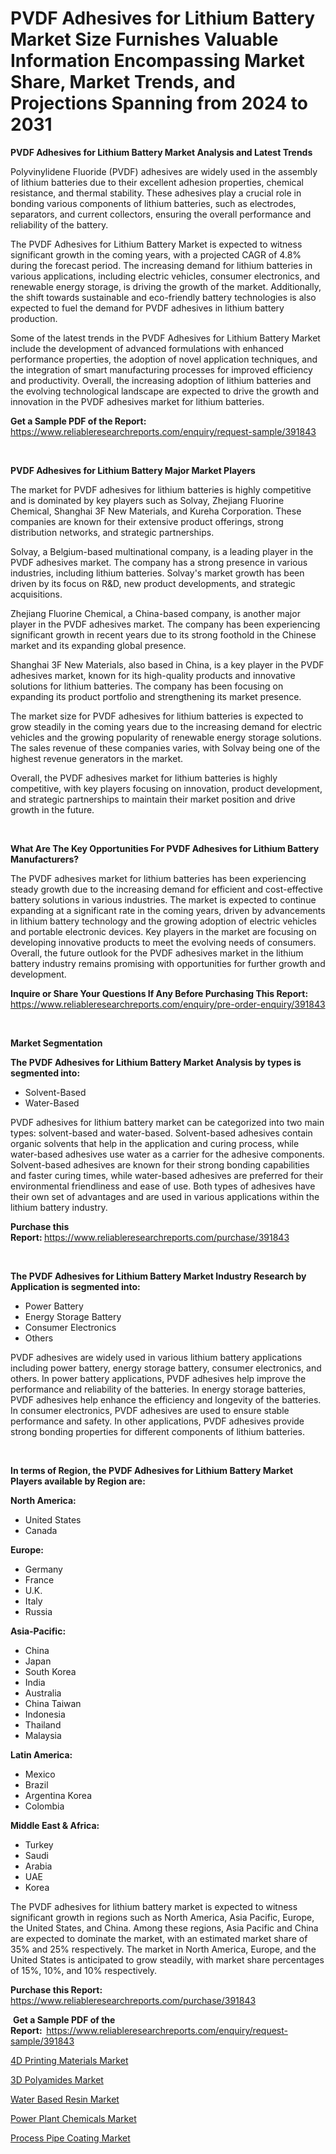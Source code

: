 <p><h1>PVDF Adhesives for Lithium Battery Market Size Furnishes Valuable Information Encompassing Market Share, Market Trends, and Projections Spanning from 2024 to 2031</h1></p><p><strong>PVDF Adhesives for Lithium Battery Market Analysis and Latest Trends</strong></p>
<p><p>Polyvinylidene Fluoride (PVDF) adhesives are widely used in the assembly of lithium batteries due to their excellent adhesion properties, chemical resistance, and thermal stability. These adhesives play a crucial role in bonding various components of lithium batteries, such as electrodes, separators, and current collectors, ensuring the overall performance and reliability of the battery.</p><p>The PVDF Adhesives for Lithium Battery Market is expected to witness significant growth in the coming years, with a projected CAGR of 4.8% during the forecast period. The increasing demand for lithium batteries in various applications, including electric vehicles, consumer electronics, and renewable energy storage, is driving the growth of the market. Additionally, the shift towards sustainable and eco-friendly battery technologies is also expected to fuel the demand for PVDF adhesives in lithium battery production.</p><p>Some of the latest trends in the PVDF Adhesives for Lithium Battery Market include the development of advanced formulations with enhanced performance properties, the adoption of novel application techniques, and the integration of smart manufacturing processes for improved efficiency and productivity. Overall, the increasing adoption of lithium batteries and the evolving technological landscape are expected to drive the growth and innovation in the PVDF adhesives market for lithium batteries.</p></p>
<p><strong>Get a Sample PDF of the Report:&nbsp;</strong> <a href="https://www.reliableresearchreports.com/enquiry/request-sample/391843">https://www.reliableresearchreports.com/enquiry/request-sample/391843</a></p>
<p>&nbsp;</p>
<p><strong>PVDF Adhesives for Lithium Battery Major Market Players</strong></p>
<p><p>The market for PVDF adhesives for lithium batteries is highly competitive and is dominated by key players such as Solvay, Zhejiang Fluorine Chemical, Shanghai 3F New Materials, and Kureha Corporation. These companies are known for their extensive product offerings, strong distribution networks, and strategic partnerships.</p><p>Solvay, a Belgium-based multinational company, is a leading player in the PVDF adhesives market. The company has a strong presence in various industries, including lithium batteries. Solvay's market growth has been driven by its focus on R&D, new product developments, and strategic acquisitions.</p><p>Zhejiang Fluorine Chemical, a China-based company, is another major player in the PVDF adhesives market. The company has been experiencing significant growth in recent years due to its strong foothold in the Chinese market and its expanding global presence.</p><p>Shanghai 3F New Materials, also based in China, is a key player in the PVDF adhesives market, known for its high-quality products and innovative solutions for lithium batteries. The company has been focusing on expanding its product portfolio and strengthening its market presence.</p><p>The market size for PVDF adhesives for lithium batteries is expected to grow steadily in the coming years due to the increasing demand for electric vehicles and the growing popularity of renewable energy storage solutions. The sales revenue of these companies varies, with Solvay being one of the highest revenue generators in the market.</p><p>Overall, the PVDF adhesives market for lithium batteries is highly competitive, with key players focusing on innovation, product development, and strategic partnerships to maintain their market position and drive growth in the future.</p></p>
<p>&nbsp;</p>
<p><strong>What Are The Key Opportunities For PVDF Adhesives for Lithium Battery Manufacturers?</strong></p>
<p><p>The PVDF adhesives market for lithium batteries has been experiencing steady growth due to the increasing demand for efficient and cost-effective battery solutions in various industries. The market is expected to continue expanding at a significant rate in the coming years, driven by advancements in lithium battery technology and the growing adoption of electric vehicles and portable electronic devices. Key players in the market are focusing on developing innovative products to meet the evolving needs of consumers. Overall, the future outlook for the PVDF adhesives market in the lithium battery industry remains promising with opportunities for further growth and development.</p></p>
<p><strong>Inquire or Share Your Questions If Any Before Purchasing This Report:</strong> <a href="https://www.reliableresearchreports.com/enquiry/pre-order-enquiry/391843">https://www.reliableresearchreports.com/enquiry/pre-order-enquiry/391843</a></p>
<p>&nbsp;</p>
<p><strong>Market Segmentation</strong></p>
<p><strong>The PVDF Adhesives for Lithium Battery Market Analysis by types is segmented into:</strong></p>
<p><ul><li>Solvent-Based</li><li>Water-Based</li></ul></p>
<p><p>PVDF adhesives for lithium battery market can be categorized into two main types: solvent-based and water-based. Solvent-based adhesives contain organic solvents that help in the application and curing process, while water-based adhesives use water as a carrier for the adhesive components. Solvent-based adhesives are known for their strong bonding capabilities and faster curing times, while water-based adhesives are preferred for their environmental friendliness and ease of use. Both types of adhesives have their own set of advantages and are used in various applications within the lithium battery industry.</p></p>
<p><strong>Purchase this Report:&nbsp;</strong><a href="https://www.reliableresearchreports.com/purchase/391843">https://www.reliableresearchreports.com/purchase/391843</a></p>
<p>&nbsp;</p>
<p><strong>The PVDF Adhesives for Lithium Battery Market Industry Research by Application is segmented into:</strong></p>
<p><ul><li>Power Battery</li><li>Energy Storage Battery</li><li>Consumer Electronics</li><li>Others</li></ul></p>
<p><p>PVDF adhesives are widely used in various lithium battery applications including power battery, energy storage battery, consumer electronics, and others. In power battery applications, PVDF adhesives help improve the performance and reliability of the batteries. In energy storage batteries, PVDF adhesives help enhance the efficiency and longevity of the batteries. In consumer electronics, PVDF adhesives are used to ensure stable performance and safety. In other applications, PVDF adhesives provide strong bonding properties for different components of lithium batteries.</p></p>
<p>&nbsp;</p>
<p><strong>In terms of Region, the PVDF Adhesives for Lithium Battery Market Players available by Region are:</strong></p>
<p>
    <p> <strong> North America: </strong>
        <ul>
            <li>United States</li>
            <li>Canada</li>
        </ul>
        </p> 
    <p> <strong> Europe: </strong>
        <ul>
            <li>Germany</li>
            <li>France</li>
            <li>U.K.</li>
            <li>Italy</li>
            <li>Russia</li>
        </ul>
        </p> 
    <p> <strong> Asia-Pacific: </strong>
        <ul>
            <li>China</li>
            <li>Japan</li>
            <li>South Korea</li>
            <li>India</li>
            <li>Australia</li>
            <li>China Taiwan</li>
            <li>Indonesia</li>
            <li>Thailand</li>
            <li>Malaysia</li>
        </ul>
        </p> 
    <p> <strong> Latin America: </strong>
        <ul>
            <li>Mexico</li>
            <li>Brazil</li>
            <li>Argentina Korea</li>
            <li>Colombia</li>
        </ul>
        </p> 
    <p> <strong> Middle East & Africa: </strong>
        <ul>
            <li>Turkey</li>
            <li>Saudi</li>
            <li>Arabia</li>
            <li>UAE</li>
            <li>Korea</li>
        </ul>
    </p>
    </p>
<p><p>The PVDF adhesives for lithium battery market is expected to witness significant growth in regions such as North America, Asia Pacific, Europe, the United States, and China. Among these regions, Asia Pacific and China are expected to dominate the market, with an estimated market share of 35% and 25% respectively. The market in North America, Europe, and the United States is anticipated to grow steadily, with market share percentages of 15%, 10%, and 10% respectively.</p></p>
<p><strong>Purchase this Report: </strong><a href="https://www.reliableresearchreports.com/purchase/391843">https://www.reliableresearchreports.com/purchase/391843</a></p>
<p>&nbsp;<strong>Get a Sample PDF of the Report:&nbsp;&nbsp;</strong><a href="https://www.reliableresearchreports.com/enquiry/request-sample/391843">https://www.reliableresearchreports.com/enquiry/request-sample/391843</a></p>
<p><strong></strong></p>
<p><p><a href="https://three-jumbo-f6d.notion.site/4D-Printing-Materials-Market-Size-Growth-Outlook-from-2024-to-2031-projecting-at-Market-s-Trends-A-7eddcb0a322346148bccf356c007e7d6">4D Printing Materials Market</a></p><p><a href="https://iodized-pantydraco-05c.notion.site/3D-Polyamides-Market-Centers-on-Aspects-such-as-Market-Growth-Market-Share-Market-Opportunity-and-78b2d67048704ca9b7267be08d09ab34">3D Polyamides Market</a></p><p><a href="https://noble-drawer-34c.notion.site/Water-Based-Resin-Market-Size-Growing-and-Forecasted-for-period-from-2024-2031-and-provides-comple-dc56bec69fbf496c81e7a7db5142f563">Water Based Resin Market</a></p><p><a href="https://view.publitas.com/reportprime-1/power-plant-chemicals-market-size-growing-and-forecasted-for-period-from-2024-2031-and-provides-complete-market-analysis-of-this-market/">Power Plant Chemicals Market</a></p><p><a href="https://view.publitas.com/reportprime-1/process-pipe-coating-market-research-report-provides-critical-insights-that-can-help-shape-business-development-and-investment-strategies/">Process Pipe Coating Market</a></p></p>
